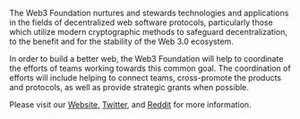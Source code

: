 The Web3 Foundation nurtures and stewards technologies and applications in the fields of decentralized web software protocols, particularly those which utilize modern cryptographic methods to safeguard decentralization, to the benefit and for the stability of the Web 3.0 ecosystem.

In order to build a better web, the Web3 Foundation will help to coordinate the efforts of teams working towards this common goal. The coordination of efforts will include helping to connect teams, cross-promote the products and protocols, as well as provide strategic grants when possible.

Please visit our [Website](https://web3.foundation/), [Twitter](https://twitter.com/), and [Reddit](https://www.reddit.com/r/web3) for more information.
